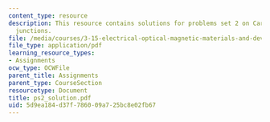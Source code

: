 ```yaml
---
content_type: resource
description: This resource contains solutions for problems set 2 on Carriers and pn
  junctions.
file: /media/courses/3-15-electrical-optical-magnetic-materials-and-devices-fall-2006/5d9ea184d37f786009a725bc8e02fb67_ps2_solution.pdf
file_type: application/pdf
learning_resource_types:
- Assignments
ocw_type: OCWFile
parent_title: Assignments
parent_type: CourseSection
resourcetype: Document
title: ps2_solution.pdf
uid: 5d9ea184-d37f-7860-09a7-25bc8e02fb67
---
```

